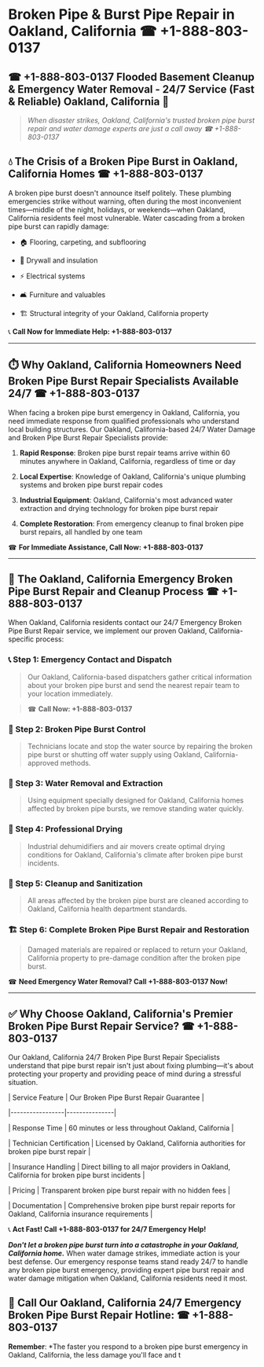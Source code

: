 # Broken Pipe & Burst Pipe Repair in Oakland, California ☎ +1-888-803-0137  
## ☎ +1-888-803-0137 Flooded Basement Cleanup & Emergency Water Removal - 24/7 Service (Fast & Reliable) Oakland, California 🚨  

> *When disaster strikes, Oakland, California's trusted broken pipe burst repair and water damage experts are just a call away ☎ +1-888-803-0137*  

## 💧 The Crisis of a Broken Pipe Burst in Oakland, California Homes ☎ +1-888-803-0137  

A broken pipe burst doesn't announce itself politely. These plumbing emergencies strike without warning, often during the most inconvenient times—middle of the night, holidays, or weekends—when Oakland, California residents feel most vulnerable. Water cascading from a broken pipe burst can rapidly damage:  

* 🏠 Flooring, carpeting, and subflooring  
* 🧱 Drywall and insulation  
* ⚡ Electrical systems  
* 🛋️ Furniture and valuables  
* 🏗️ Structural integrity of your Oakland, California property  

📞 **Call Now for Immediate Help: +1-888-803-0137**  

---  

## ⏱️ Why Oakland, California Homeowners Need Broken Pipe Burst Repair Specialists Available 24/7 ☎ +1-888-803-0137  

When facing a broken pipe burst emergency in Oakland, California, you need immediate response from qualified professionals who understand local building structures. Our Oakland, California-based 24/7 Water Damage and Broken Pipe Burst Repair Specialists provide:  

1. **Rapid Response**: Broken pipe burst repair teams arrive within 60 minutes anywhere in Oakland, California, regardless of time or day  
2. **Local Expertise**: Knowledge of Oakland, California's unique plumbing systems and broken pipe burst repair codes  
3. **Industrial Equipment**: Oakland, California's most advanced water extraction and drying technology for broken pipe burst repair  
4. **Complete Restoration**: From emergency cleanup to final broken pipe burst repairs, all handled by one team  

☎ **For Immediate Assistance, Call Now: +1-888-803-0137**  

---  

## 🔧 The Oakland, California Emergency Broken Pipe Burst Repair and Cleanup Process ☎ +1-888-803-0137  

When Oakland, California residents contact our 24/7 Emergency Broken Pipe Burst Repair service, we implement our proven Oakland, California-specific process:  

### 📞 Step 1: Emergency Contact and Dispatch  
> Our Oakland, California-based dispatchers gather critical information about your broken pipe burst and send the nearest repair team to your location immediately.  
> ☎ **Call Now: +1-888-803-0137**  

### 🚿 Step 2: Broken Pipe Burst Control  
> Technicians locate and stop the water source by repairing the broken pipe burst or shutting off water supply using Oakland, California-approved methods.  

### 🌊 Step 3: Water Removal and Extraction  
> Using equipment specially designed for Oakland, California homes affected by broken pipe bursts, we remove standing water quickly.  

### 💨 Step 4: Professional Drying  
> Industrial dehumidifiers and air movers create optimal drying conditions for Oakland, California's climate after broken pipe burst incidents.  

### 🧼 Step 5: Cleanup and Sanitization  
> All areas affected by the broken pipe burst are cleaned according to Oakland, California health department standards.  

### 🏗️ Step 6: Complete Broken Pipe Burst Repair and Restoration  
> Damaged materials are repaired or replaced to return your Oakland, California property to pre-damage condition after the broken pipe burst.  

☎ **Need Emergency Water Removal? Call +1-888-803-0137 Now!**  

---  

## ✅ Why Choose Oakland, California's Premier Broken Pipe Burst Repair Service? ☎ +1-888-803-0137  

Our Oakland, California 24/7 Broken Pipe Burst Repair Specialists understand that pipe burst repair isn't just about fixing plumbing—it's about protecting your property and providing peace of mind during a stressful situation.  

| Service Feature | Our Broken Pipe Burst Repair Guarantee |  
|-----------------|---------------|  
| Response Time | 60 minutes or less throughout Oakland, California |  
| Technician Certification | Licensed by Oakland, California authorities for broken pipe burst repair |  
| Insurance Handling | Direct billing to all major providers in Oakland, California for broken pipe burst incidents |  
| Pricing | Transparent broken pipe burst repair with no hidden fees |  
| Documentation | Comprehensive broken pipe burst repair reports for Oakland, California insurance requirements |  

📞 **Act Fast! Call +1-888-803-0137 for 24/7 Emergency Help!**  

***Don't let a broken pipe burst turn into a catastrophe in your Oakland, California home.*** When water damage strikes, immediate action is your best defense. Our emergency response teams stand ready 24/7 to handle any broken pipe burst emergency, providing expert pipe burst repair and water damage mitigation when Oakland, California residents need it most.  

## 📱 Call Our Oakland, California 24/7 Emergency Broken Pipe Burst Repair Hotline: ☎ +1-888-803-0137  

**Remember**: *The faster you respond to a broken pipe burst emergency in Oakland, California, the less damage you'll face and t
